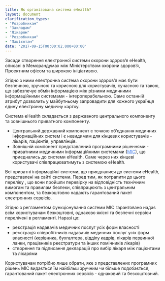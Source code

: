 ```yaml
---
title: Як організована система eHealth?
layout: document
clarification_types:
- "Розробникам"
- "Закладам"
- "Лікарям"
- "Розробникам"
- "Пацієнтам"
date: '2017-09-15T00:00:02.000+00:00'
---
```


Засади створення електронної системи охорони здоров’я eHealth, описані в Меморандумах між Міністерством охорони здоров’я, Проектним офісом та широкою ініціативою.

Згідно з ними електронна система охорони здоров’я має бути безпечною, зручною та корисною для користувачів, сучасною та такою, що забезпечує обмін інформацією між різними медичними інформаційними системами - інтероперабельною. Саме останній атрибут дозволить у майбутньому запровадити для кожного українця єдину електронну медичну картку.

Система eHealth складається з державного центрального компоненту та зовнішнього приватного компоненту.
* Центральний державний компонент є точкою об’єднання медичних інформаційних систем і є невидимим для кінцевих користувачів - лікарів, пацієнтів, управлінців.
* Зовнішній компонент представлений програмними рішеннями - приватними медичними інформаційними системами (<a style="color: #4880ed" href="http://portal.demo.ehealth.world/clarifications/2017-09-15-mis/" target="_blank">МІС</a>), що приєднались до системи eHealth. Саме через них кінцеві користувачі співпрацюватимуть з системою eHealth.

Всі приватні інформаційні системи, що приєдналися до системи eHealth, представлені на сайті системи. Перед тим, як потрапити до цього переліку , що вони пройшли перевірку на відповідність технічним вимогам та правилам безпеки, співпрацюють з центральним компонентом, та безкоштовно надають гарантований пакет електронних сервісів.

Згідно з регламентом функціонування системи МІС гарантовано надає всім користувачам безкоштовні, однаково якісні та безпечні сервіси перелічені в регламенті. Наразі це:
* реєстрація надавачів медичних послуг усіх форм власності
* реєстрація співробітників надавачів медичних послуг усіх форм власності (керівника, бухгалтера, відділу кадрів, лікарів первинної ланки, працівників реєстратури та інших помічників лікарів)
* створення та підписання декларацій про вибір лікаря між пацієнтами та лікарями

Користувачам потрібно лише обрати, яке з представлених програмних рішень МІС видається їм найбільш зручним чи більше подобається, гарантований пакет електронних сервісів - однаковий та безкоштовний.

